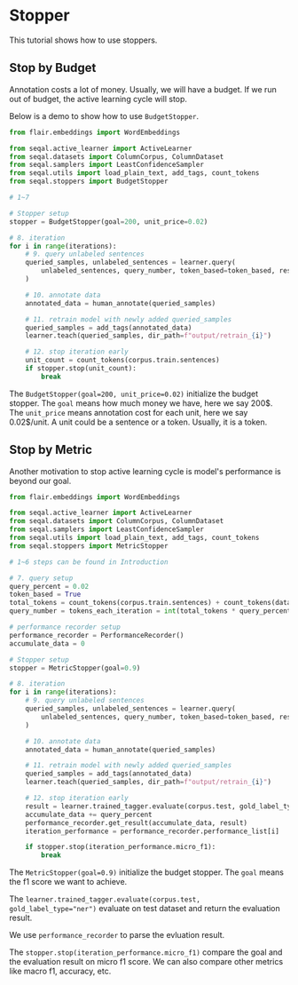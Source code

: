 # Stopper

This tutorial shows how to use stoppers.

## Stop by Budget

Annotation costs a lot of money. Usually, we will have a budget. If we run out of budget, the active learning cycle will stop.

Below is a demo to show how to use `BudgetStopper`.

```python
from flair.embeddings import WordEmbeddings

from seqal.active_learner import ActiveLearner
from seqal.datasets import ColumnCorpus, ColumnDataset
from seqal.samplers import LeastConfidenceSampler
from seqal.utils import load_plain_text, add_tags, count_tokens
from seqal.stoppers import BudgetStopper

# 1~7 

# Stopper setup
stopper = BudgetStopper(goal=200, unit_price=0.02)

# 8. iteration
for i in range(iterations):
    # 9. query unlabeled sentences
    queried_samples, unlabeled_sentences = learner.query(
        unlabeled_sentences, query_number, token_based=token_based, research_mode=False
    )

    # 10. annotate data
    annotated_data = human_annotate(queried_samples)

    # 11. retrain model with newly added queried_samples
    queried_samples = add_tags(annotated_data)
    learner.teach(queried_samples, dir_path=f"output/retrain_{i}")

    # 12. stop iteration early
    unit_count = count_tokens(corpus.train.sentences)
    if stopper.stop(unit_count):
        break
```

The `BudgetStopper(goal=200, unit_price=0.02)` initialize the budget stopper. The `goal` means how much money we have, here we say 200\$. The `unit_price` means annotation cost for each unit, here we say 0.02\$/unit. A unit could be a sentence or a token. Usually, it is a token.

## Stop by Metric

Another motivation to stop active learning cycle is model's performance is beyond our goal.

```python
from flair.embeddings import WordEmbeddings

from seqal.active_learner import ActiveLearner
from seqal.datasets import ColumnCorpus, ColumnDataset
from seqal.samplers import LeastConfidenceSampler
from seqal.utils import load_plain_text, add_tags, count_tokens
from seqal.stoppers import MetricStopper

# 1~6 steps can be found in Introduction

# 7. query setup
query_percent = 0.02
token_based = True
total_tokens = count_tokens(corpus.train.sentences) + count_tokens(data_pool.sentences)
query_number = tokens_each_iteration = int(total_tokens * query_percent)

# performance recorder setup
performance_recorder = PerformanceRecorder()
accumulate_data = 0

# Stopper setup
stopper = MetricStopper(goal=0.9)

# 8. iteration
for i in range(iterations):
    # 9. query unlabeled sentences
    queried_samples, unlabeled_sentences = learner.query(
        unlabeled_sentences, query_number, token_based=token_based, research_mode=False
    )

    # 10. annotate data
    annotated_data = human_annotate(queried_samples)

    # 11. retrain model with newly added queried_samples
    queried_samples = add_tags(annotated_data)
    learner.teach(queried_samples, dir_path=f"output/retrain_{i}")

    # 12. stop iteration early
    result = learner.trained_tagger.evaluate(corpus.test, gold_label_type="ner")
    accumulate_data += query_percent
    performance_recorder.get_result(accumulate_data, result)
    iteration_performance = performance_recorder.performance_list[i]

    if stopper.stop(iteration_performance.micro_f1):
        break
```

The `MetricStopper(goal=0.9)` initialize the budget stopper. The `goal` means the f1 score we want to achieve. 

The `learner.trained_tagger.evaluate(corpus.test, gold_label_type="ner")` evaluate on test dataset and return the evaluation result.

We use `performance_recorder` to parse the evluation result. 

The `stopper.stop(iteration_performance.micro_f1)` compare the goal and the evaluation result on micro f1 score. We can also compare other metrics like macro f1, accuracy, etc. 